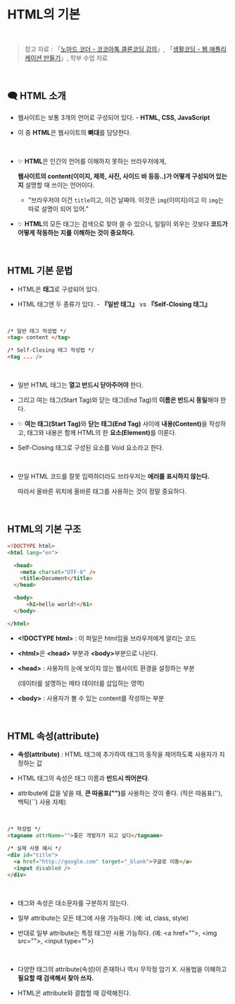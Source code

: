 # HTML의 기본

<br/>

>  참고 자료 : 「<a href="https://nomadcoders.co/kokoa-clone" target="_blank">노마드 코더 - 코코아톡 클론코딩 강의</a>」, 「<a href="https://youtube.com/playlist?list=PLuHgQVnccGMAE4Sn_SYvMw5-qEADJcU-X">생활코딩 - 웹 애플리케이션 만들기</a>」, 학부 수업 자료

<br/>

## 🗨 HTML 소개

*  웹사이트는 보통 3개의 언어로 구성되어 있다. - <strong>HTML, CSS, JavaScript</strong>

* 이 중 <strong>HTML</strong>은 웹사이트의 <strong>뼈대</strong>를 담당한다.

<br/>

* ✨ <strong>HTML</strong>은 인간의 언어를 이해하지 못하는 브라우저에게,     

  <strong>웹사이트의 content(이미지, 제목, 사진, 사이드 바 등등..)가 어떻게 구성되어 있는지</strong> 설명할 때 쓰이는 언어이다.   

  * "브라우저야 이건 <code>title</code>이고, 이건 날짜야. 이것은 <code>img</code>(이미지)이고 이 <code>img</code>는 따로 설명이 되어 있어."

* ✨ <strong>HTML</strong>의 모든 태그는 검색으로 찾아 쓸 수 있으니, 일일이 외우는 것보다 <strong>코드가 어떻게 작동하는 지를 이해하는 것이 중요하다.</strong>

<br/>

## HTML 기본 문법

* HTML은 <strong>태그</strong>로 구성되어 있다.

* HTML 태그엔 두 종류가 있다. - <strong>『일반 태그』</strong> vs <strong>『Self-Closing 태그』</strong>

<br/>

```html
/* 일반 태그 작성법 */
<tag> content </tag>

/* Self-Closing 태그 작성법 */
<tag ... />
```

<br/>

* 일반 HTML 태그는 <strong>열고 반드시 닫아주어야</strong> 한다.

* 그리고 여는 태그(Start Tag)와 닫는 태그(End Tag)의 <strong>이름은 반드시 동일</strong>해야 한다.

* ✨ <strong>여는 태그(Start Tag)</strong>와 <strong>닫는 태그(End Tag)</strong> 사이에 <strong>내용(Content)</strong>을 작성하고, 태그와 내용은 함께 HTML의 한 <strong>요소(Element)</strong>를 이룬다.

* Self-Closing 태그로 구성된 요소를 Void 요소라고 한다.

<br/>

* 만일 HTML 코드를 잘못 입력하더라도 브라우저는 <strong>에러를 표시하지 않는다.</strong>  

  따라서 올바른 위치에 올바른 태그를 사용하는 것이 정말 중요하다.

<br/>

## HTML의 기본 구조
```html
<!DOCTYPE html>
<html lang="en">

  <head>
    <meta charset="UTF-8" />
    <title>Document</title>
  </head>

  <body>
      <h1>hello world!</h1>
  </body>

</html>
```
* <strong>\<!DOCTYPE html></strong> : 이 파일은 html임을 브라우저에게 알리는 코드

* <strong>\<html></strong>은 <strong>\<head></strong> 부분과 <strong>\<body></strong>부분으로 나뉜다.

* <strong>\<head></strong> : 사용자의 눈에 보이지 않는 웹사이트 환경을 설정하는 부분  

  (데이터를 설명하는 메타 데이터를 삽입하는 영역)

* <strong>\<body></strong> : 사용자가 볼 수 있는 content를 작성하는 부분

<br/>

## HTML 속성(attribute)

* <strong>속성(attribute)</strong> : HTML 태그에 추가하여 태그의 동작을 제어하도록 사용자가 지정하는 값

* HTML 태그의 속성은 태그 이름과 <strong>반드시 띄어쓴다</strong>.
  
* attribute에 값을 넣을 때, <strong>큰 따옴표("")</strong>를 사용하는 것이 좋다. (작은 따옴표(''), 백틱(``) 사용 자제)

<br/>

```html
/* 작성법 */
<tagname attrName="">좋은 개발자가 되고 싶다</tagname>

/* 실제 사용 예시 */
<div id="title">
  <a href="http://google.com" target="_blank">구글로 이동</a>
  <input disabled />
</div>
```

<br/>

* 태그와 속성은 대소문자를 구분하지 않는다.

* 일부 attribute는 모든 태그에 사용 가능하다. (예: id, class, style)

* 반대로 일부 attribute는 특정 태그만 사용 가능하다. (예: \<a href="">, \<img src="">, \<input type="">)

<br/>

* 다양한 태그의 attribute(속성)이 존재하나 역시 무작정 암기 X. 사용법을 이해하고 <strong>필요할 때 검색해서 찾아 쓰자.</strong>

* HTML은 attribute와 결합할 때 강력해진다.

